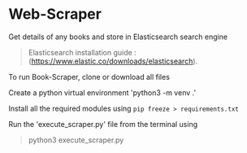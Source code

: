 # **Web-Scraper**
Get details of any books and store in Elasticsearch search engine

> Elasticsearch installation guide : (https://www.elastic.co/downloads/elasticsearch).

To run Book-Scraper, clone or download all files

Create a python virtual environment 
'python3 -m venv .'

Install all the required modules using
`pip freeze > requirements.txt`

Run the 'execute_scraper.py' file from the terminal using 
> python3 execute_scraper.py




